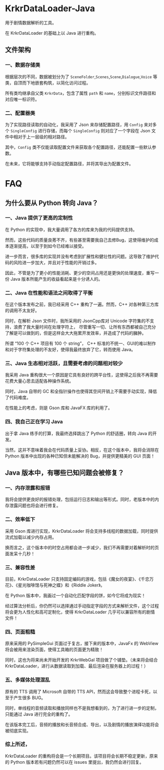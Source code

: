# KrkrDataLoader-Java

用于剧情数据解析的工具。

在 KrkrDataLoader 的基础上以 Java 进行重构。

## 文件架构
### 一、数据存储类
根据层次的不同，数据被划分为了 ``SceneFolder``,``Scenes``,``Scene``,``Dialogue``,``Voice`` 等类，自顶而下地嵌套构筑，以简化访问过程。

所有类均继承自父类 ``KrkrData``，包含了属性 ``path`` 和 ``name``，分别标识文件路径和对应唯一标识符。

### 二、配置器类
为了实现路径读取的自动化，我采用了 Json 来存储配置路径，用 ``Config`` 来对多个 ``SingleConfig`` 进行存储，而每个 ``SingleConfig`` 则对应了一个字段在 Json 文件中相对于上一层级的相对路径。

其中，``Config`` 类不仅能读取配置文件来获取各个配置路径，还能配置一些默认参数。

在未来，它将能够支持手动指定配置路径，并将其导出为配置文件。


# FAQ

## 为什么要从 Python 转向 Java？
### 一、Java 提供了更高的定制性
在 Python 的实现中，我大量调用了各方的库来为我的代码提供支持。

然而，这些代码的质量良莠不齐，有些甚至需要我自己去修Bug，这使得维护的成本逐渐提高，以至于到如今已经难以接受。

进一步而言，很多库的实现并没有考虑到扩展性和健壮性的问题。这导致了维护代码的风险进一步加大，并且对于性能的开销过多。

因此，不管是为了更小的性能消耗、更少的空间占用还是更快的处理速度，重写一份 Java 版本所能产生的收益看起来是十分诱人的。

### 二、Java 在性能和语法之间取得了平衡
在这个版本发布之前，我已经采用 C++ 重构了一遍。然而，C++ 对各种第三方库的调用不太友好。

同时，在解析 Json 文件时，我所采用的 JsonCpp库对 Unicode 字符集的不支持，浪费了我大量时间在处理字符上，
尽管重写一切、让所有东西都被自己充分了解是可以做到的，但是这样会大大拖累开发效率，并造成了代码的臃肿。

所谓 “100 个 C++ 项目有 100 个 string”， C++ 标准的不统一、GUI的难以制作和对于字符集处理的不友好，使得我最终放弃了它，转而使用 Java。

### 三、Java 生态相对活跃，且需要考虑的问题相对较少
我采用 Java 重构很大一个原因是它具有良好的跨平台性，这使得之后我不再需要花费大量心思去适配各种操作系统。

同时，Java 自带的 GC 和全指针操作也使得其空间开销上不需要手动实现，降低了代码难度。

在性能上的考虑，则是 Gson 库和 JavaFX 库的利用了。

### 四、我自己正在学习 Java
出于拿 Java 练手的打算，我最终选择跳出了 Python 的舒适圈，转向 Java 的开发。

当然，这并不意味着我会在代码质量上妥协。相反，在这个版本中，我将会消除在 Python 版本中出现的各种已知但未能解决的 Bug，并提供更精美的 GUI 页面！

## Java 版本中，有哪些已知问题会被修复？
### 一、内存泄露和报错
我将会提供更良好的报错处理，包括运行日志和输出等形式。同时，老版本中的内存泄露问题也将会进行修复。

### 二、效率低下
采用 Gson 库进行实现，KrkrDataLoader 将会支持多线程的数据加载，同时提供流式加载以减少内存占用。

换而言之，这个版本中的时空占用都会进一步减少，我们不再需要对着解析时的页面发呆十几秒！

### 三、兼容性差
目前，KrkrDataLoader 只支持固定编码的游戏，包括《魔女的夜宴》、《千恋万花》、《星光咖啡馆与死神之蝶》和《Riddle Joker》。

在 Python 版本中，我画过一个自动化匹配字段的饼，如今它将成为现实！

经过算法分析后，你仍然可以选择通过手动指定字段的方式来解析文件，这个过程将会更为人性化和高可定制化，使得 KrkrDataLoader 几乎可以兼容所有的剧情文件！

### 四、页面粗糙
原来采用的 PySimpleGui 页面过于复古，接下来的版本中，JavaFx 的 WebView 将会被用来渲染页面，使得工具箱的页面更为精致！

同时，这也为将来尚未开始开发的 KrkrWebGal 项目做了个铺垫。（未来将会结合 KrkrDataLoader，进行从数据读取到加载、最后渲染在服务器上的过程！）

### 五、多媒体处理混乱
原有的 TTS 调用了 Microsoft 自带的 TTS API，然而这会导致整个进程卡死，以至于产生很多 BUG。

同时，单线程的音频读取和播放同样也不是我想看到的，为了进行进一步的定制，只能通过 Java 进行完全的重构了。

在该版本完工后，音频的播放和长音频合成、导出，以及剧情的播放演绎功能将会被彻底实现。

### 综上所述，
KrkrDataLoader 的重构将会是一个长期项目。该项目将会长期不稳定更新，原来的 Python 版本若有问题仍然可以在 issues 里提出，我仍然会进行回复。

